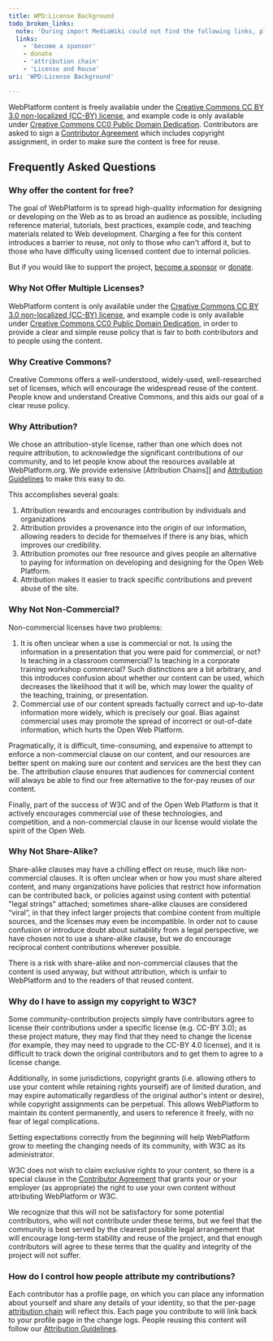 ```yaml
---
title: WPD:License Background
todo_broken_links:
  note: 'During import MediaWiki could not find the following links, please fix and adjust this list.'
  links:
    - 'become a sponsor'
    - donate
    - 'attribution chain'
    - 'License and Reuse'
uri: 'WPD:License Background'

---
```

WebPlatform content is freely available under the [Creative Commons CC BY 3.0 non-localized (CC-BY) license](http://creativecommons.org/licenses/by/3.0/), and example code is only available under [Creative Commons CC0 Public Domain Dedication](http://creativecommons.org/publicdomain/zero/1.0/). Contributors are asked to sign a [Contributor Agreement](/WPD:Contributor_Agreement) which includes copyright assignment, in order to make sure the content is free for reuse.

## Frequently Asked Questions

### Why offer the content for free?

The goal of WebPlatform is to spread high-quality information for designing or developing on the Web as to as broad an audience as possible, including reference material, tutorials, best practices, example code, and teaching materials related to Web development. Charging a fee for this content introduces a barrier to reuse, not only to those who can't afford it, but to those who have difficulty using licensed content due to internal policies.

But if you would like to support the project, [become a sponsor](/w/index.php?title=become_a_sponsor&action=edit&redlink=1) or [donate](/w/index.php?title=donate&action=edit&redlink=1).

### Why Not Offer Multiple Licenses?

WebPlatform content is only available under the [Creative Commons CC BY 3.0 non-localized (CC-BY) license](http://creativecommons.org/licenses/by/3.0/), and example code is only available under [Creative Commons CC0 Public Domain Dedication](http://creativecommons.org/publicdomain/zero/1.0/), in order to provide a clear and simple reuse policy that is fair to both contributors and to people using the content.

### Why Creative Commons?

Creative Commons offers a well-understood, widely-used, well-researched set of licenses, which will encourage the widespread reuse of the content. People know and understand Creative Commons, and this aids our goal of a clear reuse policy.

### Why Attribution?

We chose an attribution-style license, rather than one which does not require attribution, to acknowledge the significant contributions of our community, and to let people know about the resources available at WebPlatform.org. We provide extensive [Attribution Chains]] and [Attribution Guidelines](/WPD:License_and_Reuse#How_should_I_attribute_the_project.3F) to make this easy to do.

This accomplishes several goals:

1.  Attribution rewards and encourages contribution by individuals and organizations
2.  Attribution provides a provenance into the origin of our information, allowing readers to decide for themselves if there is any bias, which improves our credibility.
3.  Attribution promotes our free resource and gives people an alternative to paying for information on developing and designing for the Open Web Platform.
4.  Attribution makes it easier to track specific contributions and prevent abuse of the site.

### Why Not Non-Commercial?

Non-commercial licenses have two problems:

1.  It is often unclear when a use is commercial or not. Is using the information in a presentation that you were paid for commercial, or not? Is teaching in a classroom commercial? Is teaching in a corporate training workshop commercial? Such distinctions are a bit arbitrary, and this introduces confusion about whether our content can be used, which decreases the likelihood that it will be, which may lower the quality of the teaching, training, or presentation.
2.  Commercial use of our content spreads factually correct and up-to-date information more widely, which is precisely our goal. Bias against commercial uses may promote the spread of incorrect or out-of-date information, which hurts the Open Web Platform.

Pragmatically, it is difficult, time-consuming, and expensive to attempt to enforce a non-commercial clause on our content, and our resources are better spent on making sure our content and services are the best they can be. The attribution clause ensures that audiences for commercial content will always be able to find our free alternative to the for-pay reuses of our content.

Finally, part of the success of W3C and of the Open Web Platform is that it actively encourages commercial use of these technologies, and competition, and a non-commercial clause in our license would violate the spirit of the Open Web.

### Why Not Share-Alike?

Share-alike clauses may have a chilling effect on reuse, much like non-commercial clauses. It is often unclear when or how you must share altered content, and many organizations have policies that restrict how information can be contributed back, or policies against using content with potential "legal strings" attached; sometimes share-alike clauses are considered “viral”, in that they infect larger projects that combine content from multiple sources, and the licenses may even be incompatible. In order not to cause confusion or introduce doubt about suitability from a legal perspective, we have chosen not to use a share-alike clause, but we do encourage reciprocal content contributions wherever possible.

There is a risk with share-alike and non-commercial clauses that the content is used anyway, but without attribution, which is unfair to WebPlatform and to the readers of that reused content.

### Why do I have to assign my copyright to W3C?

Some community-contribution projects simply have contributors agree to license their contributions under a specific license (e.g. CC-BY 3.0); as these project mature, they may find that they need to change the license (for example, they may need to upgrade to the CC-BY 4.0 license), and it is difficult to track down the original contributors and to get them to agree to a license change.

Additionally, in some jurisdictions, copyright grants (i.e. allowing others to use your content while retaining rights yourself) are of limited duration, and may expire automatically regardless of the original author's intent or desire), while copyright assignments can be perpetual. This allows WebPlatform to maintain its content permanently, and users to reference it freely, with no fear of legal complications.

Setting expectations correctly from the beginning will help WebPlatform grow to meeting the changing needs of its community, with W3C as its administrator.

W3C does not wish to claim exclusive rights to your content, so there is a special clause in the [Contributor Agreement](/Contributor_Agreement) that grants your or your employer (as appropriate) the right to use your own content without attributing WebPlatform or W3C.

We recognize that this will not be satisfactory for some potential contributors, who will not contribute under these terms, but we feel that the community is best served by the clearest possible legal arrangement that will encourage long-term stability and reuse of the project, and that enough contributors will agree to these terms that the quality and integrity of the project will not suffer.

### How do I control how people attribute my contributions?

Each contributor has a profile page, on which you can place any information about yourself and share any details of your identity, so that the per-page [attribution chain](/w/index.php?title=attribution_chain&action=edit&redlink=1) will reflect this. Each page you contribute to will link back to your profile page in the change logs. People reusing this content will follow our [Attribution Guidelines](/w/index.php?title=License_and_Reuse&action=edit&redlink=1).
